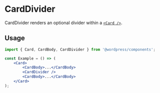 # CardDivider

CardDivider renders an optional divider within a [`<Card />`](/packages/components/src/card/card/README.md).

## Usage

```jsx
import { Card, CardBody, CardDivider } from '@wordpress/components';

const Example = () => (
	<Card>
		<CardBody>...</CardBody>
		<CardDivider />
		<CardBody>...</CardBody>
	</Card>
);
```
